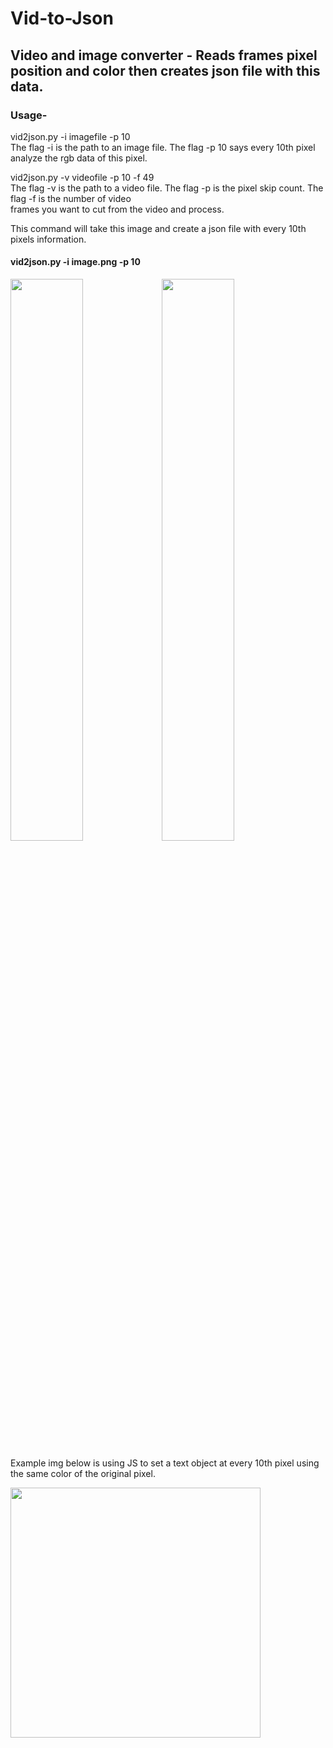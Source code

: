 # Vid-to-Json

## Video and image converter - Reads frames pixel position and color then creates json file with this data. 

### Usage-

  vid2json.py -i imagefile -p 10  
  The flag -i is the path to an image file. The flag -p 10 says every 10th pixel analyze the rgb data of this pixel.  
  
  vid2json.py -v videofile -p 10 -f 49   
  The flag -v is the path to a video file. The flag -p is the pixel skip count. The flag -f is the number of video  
  frames you want to cut from the video and process.










This command will take this image and create a json file with every 10th pixels information.    
#### vid2json.py -i image.png -p 10  

<img src="https://user-images.githubusercontent.com/43976537/55659548-32e20c80-57d0-11e9-86e2-255bea0f3abb.png" width="48%"><img src="https://user-images.githubusercontent.com/43976537/55663479-62067700-57ec-11e9-9aa2-1152dfabec31.png" width="48%">

 
Example img below is using JS to set a text object at every 10th pixel using the same color of the original pixel.  

<img src="https://user-images.githubusercontent.com/43976537/55659988-147d1080-57d2-11e9-9409-1a8edd5c7813.png" width="400px">


  
